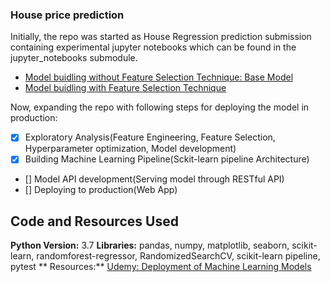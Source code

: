 ### House price prediction 

Initially, the repo was started as House Regression prediction submission containing experimental jupyter notebooks which 
can be found in the jupyter_notebooks submodule.
- [Model buidling without Feature Selection Technique: Base Model](https://github.com/Mattobad/House-Price-Prediction-Regression/blob/master/jupyter_notebooks/End-to-End-Housing-Price-Prediction-without-feature-selection.ipynb)
- [Model buidling with Feature Selection Technique](https://github.com/Mattobad/House-Price-Prediction-Regression/blob/master/jupyter_notebooks/End-to-End%20ML%20project%20with%20Feature%20Selection%20techniques.ipynb)

Now, expanding the repo with following steps for deploying the model in production:

- [x] Exploratory Analysis(Feature Engineering, Feature Selection, Hyperparameter optimization, Model development)
- [x] Building Machine Learning Pipeline(Sckit-learn pipeline Architecture)
- [] Model API development(Serving model through RESTful API)
- [] Deploying to production(Web App)


## Code and Resources Used
**Python Version:** 3.7
**Libraries:** pandas, numpy, matplotlib, seaborn, scikit-learn, randomforest-regressor, RandomizedSearchCV, scikit-learn pipeline, pytest
** Resources:** [Udemy: Deployment of Machine Learning Models][course1]

[course1]:https://www.udemy.com/course/deployment-of-machine-learning-models/

